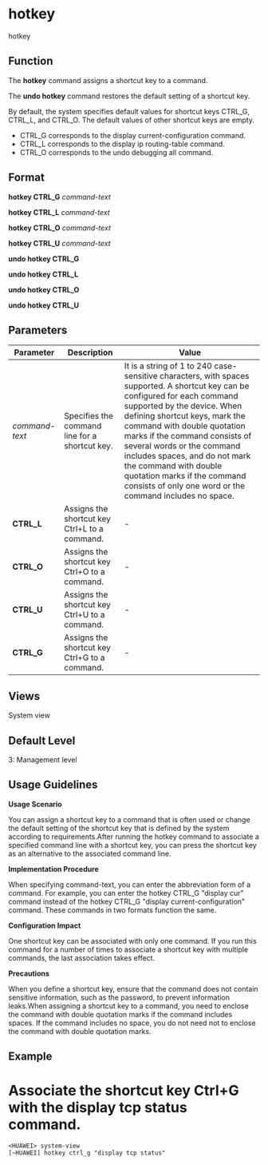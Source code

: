 hotkey
======

hotkey

Function
--------



The **hotkey** command assigns a shortcut key to a command.

The **undo hotkey** command restores the default setting of a shortcut key.



By default, the system specifies default values for shortcut keys CTRL\_G, CTRL\_L, and CTRL\_O. The default values of other shortcut keys are empty.

* CTRL\_G corresponds to the display current-configuration command.
* CTRL\_L corresponds to the display ip routing-table command.
* CTRL\_O corresponds to the undo debugging all command.


Format
------

**hotkey CTRL\_G** *command-text*

**hotkey CTRL\_L** *command-text*

**hotkey CTRL\_O** *command-text*

**hotkey CTRL\_U** *command-text*

**undo hotkey CTRL\_G**

**undo hotkey CTRL\_L**

**undo hotkey CTRL\_O**

**undo hotkey CTRL\_U**


Parameters
----------

| Parameter | Description | Value |
| --- | --- | --- |
| *command-text* | Specifies the command line for a shortcut key. | It is a string of 1 to 240 case-sensitive characters, with spaces supported. A shortcut key can be configured for each command supported by the device.  When defining shortcut keys, mark the command with double quotation marks if the command consists of several words or the command includes spaces, and do not mark the command with double quotation marks if the command consists of only one word or the command includes no space. |
| **CTRL\_L** | Assigns the shortcut key Ctrl+L to a command. | - |
| **CTRL\_O** | Assigns the shortcut key Ctrl+O to a command. | - |
| **CTRL\_U** | Assigns the shortcut key Ctrl+U to a command. | - |
| **CTRL\_G** | Assigns the shortcut key Ctrl+G to a command. | - |



Views
-----

System view


Default Level
-------------

3: Management level


Usage Guidelines
----------------

**Usage Scenario**

You can assign a shortcut key to a command that is often used or change the default setting of the shortcut key that is defined by the system according to requirements.After running the hotkey command to associate a specified command line with a shortcut key, you can press the shortcut key as an alternative to the associated command line.

**Implementation Procedure**

When specifying command-text, you can enter the abbreviation form of a command. For example, you can enter the hotkey CTRL\_G "display cur" command instead of the hotkey CTRL\_G "display current-configuration" command. These commands in two formats function the same.

**Configuration Impact**

One shortcut key can be associated with only one command. If you run this command for a number of times to associate a shortcut key with multiple commands, the last association takes effect.

**Precautions**

When you define a shortcut key, ensure that the command does not contain sensitive information, such as the password, to prevent information leaks.When assigning a shortcut key to a command, you need to enclose the command with double quotation marks if the command includes spaces. If the command includes no space, you do not need not to enclose the command with double quotation marks.


Example
-------

# Associate the shortcut key Ctrl+G with the display tcp status command.
```
<HUAWEI> system-view
[~HUAWEI] hotkey ctrl_g "display tcp status"

```